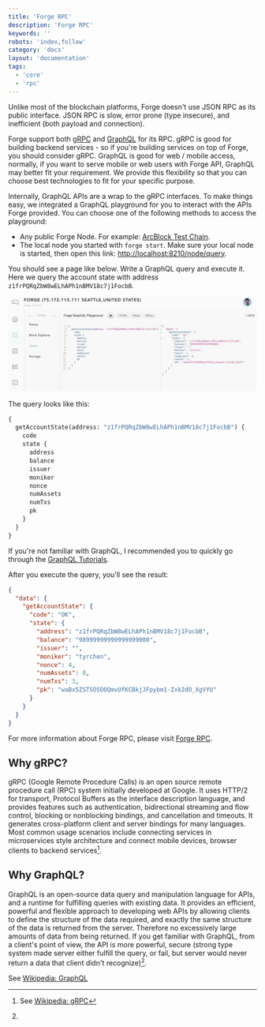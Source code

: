 ```yaml
---
title: 'Forge RPC'
description: 'Forge RPC'
keywords: ''
robots: 'index,follow'
category: 'docs'
layout: 'documentation'
tags:
  - 'core'
  - 'rpc'
---
```


Unlike most of the blockchain platforms, Forge doesn't use JSON RPC as its public interface. JSON RPC is slow, error prone (type insecure), and inefficient (both payload and connection).

Forge support both [gRPC](https://grpc.io/) and [GraphQL](https://graphql.org/) for its RPC. gRPC is good for building backend services - so if you're building services on top of Forge, you should consider gRPC. GraphQL is good for web / mobile access, normally, if you want to serve mobile or web users with Forge API, GraphQL may better fit your requirement. We provide this flexibility so that you can choose best technologies to fit for your specific purpose.

Internally, GraphQL APIs are a wrap to the gRPC interfaces. To make things easy, we integrated a GraphQL playground for you to interact with the APIs Forge provided. You can choose one of the following methods to access the playground:

- Any public Forge Node. For example: [ArcBlock Test Chain](http://abt-test.arcblock.co:8210/node/query).
- The local node you started with `forge start`. Make sure your local node is started, then open this link: [http://localhost:8210/node/query](http://localhost:8210/node/query).

You should see a page like below. Write a GraphQL query and execute it. Here we query the account state with address `z1frPQRqZbW8wELhAPh1nBMV18c7j1FocbB`.

![Forge GraphQL Playground](./assets/forge_playground.jpg)

The query looks like this:

```graphql
{
  getAccountState(address: "z1frPQRqZbW8wELhAPh1nBMV18c7j1FocbB") {
    code
    state {
      address
      balance
      issuer
      moniker
      nonce
      numAssets
      numTxs
      pk
    }
  }
}
```

If you're not familiar with GraphQL, I recommended you to quickly go through the [GraphQL Tutorials](https://www.graphql.com/tutorials/).

After you execute the query, you'll see the result:

```json
{
  "data": {
    "getAccountState": {
      "code": "OK",
      "state": {
        "address": "z1frPQRqZbW8wELhAPh1nBMV18c7j1FocbB",
        "balance": "98999999999999999000",
        "issuer": "",
        "moniker": "tyrchen",
        "nonce": 4,
        "numAssets": 0,
        "numTxs": 3,
        "pk": "waBx5ZSTSO5DOQmvUfKCBkjJFpybm1-Zxk2dO_XgVYU"
      }
    }
  }
}
```

For more information about Forge RPC, please visit [Forge RPC](../../rpc).

## Why gRPC?

gRPC (Google Remote Procedure Calls) is an open source remote procedure call (RPC) system initially developed at Google. It uses HTTP/2 for transport, Protocol Buffers as the interface description language, and provides features such as authentication, bidirectional streaming and flow control, blocking or nonblocking bindings, and cancellation and timeouts. It generates cross-platform client and server bindings for many languages. Most common usage scenarios include connecting services in microservices style architecture and connect mobile devices, browser clients to backend services[^1].

[^1]: See [Wikipedia: gRPC](https://en.wikipedia.org/wiki/GRPC)

## Why GraphQL?

GraphQL is an open-source data query and manipulation language for APIs, and a runtime for fulfilling queries with existing data. It provides an efficient, powerful and flexible approach to developing web APIs by allowing clients to define the structure of the data required, and exactly the same structure of the data is returned from the server. Therefore no excessively large amounts of data from being returned. If you get familiar with GraphQL, from a client's point of view, the API is more powerful, secure (strong type system made server either fulfill the query, or fail, but server would never return a data that client didn't recognize)[^2].

[^2]:

  See [Wikipedia: GraphQL](<[https://en.wikipedia.org/wiki/GRPC](https://en.wikipedia.org/wiki/GraphQL)>)
